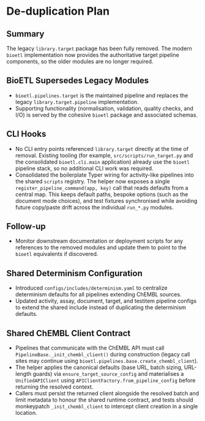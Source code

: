 # De-duplication Plan

## Summary
The legacy `library.target` package has been fully removed. The modern `bioetl` implementation now provides the authoritative target pipeline components, so the older modules are no longer required.

## BioETL Supersedes Legacy Modules
- `bioetl.pipelines.target` is the maintained pipeline and replaces the legacy `library.target.pipeline` implementation.
- Supporting functionality (normalisation, validation, quality checks, and I/O) is served by the cohesive `bioetl` package and associated schemas.

## CLI Hooks
- No CLI entry points referenced `library.target` directly at the time of removal. Existing tooling (for example, `src/scripts/run_target.py` and the consolidated `bioetl.cli.main` application) already use the `bioetl` pipeline stack, so no additional CLI work was required.
- Consolidated the boilerplate Typer wiring for activity-like pipelines into the shared `scripts` registry.  The helper now exposes a
  single `register_pipeline_command(app, key)` call that reads defaults from a central map.  This keeps default paths, bespoke
  options (such as the document mode choices), and test fixtures synchronised while avoiding future copy/paste drift across the
  individual `run_*.py` modules.

## Follow-up
- Monitor downstream documentation or deployment scripts for any references to the removed modules and update them to point to the `bioetl` equivalents if discovered.

## Shared Determinism Configuration
- Introduced `configs/includes/determinism.yaml` to centralize determinism defaults for all pipelines extending ChEMBL sources.
- Updated activity, assay, document, target, and testitem pipeline configs to extend the shared include instead of duplicating the determinism defaults.
## Shared ChEMBL Client Contract
- Pipelines that communicate with the ChEMBL API must call `PipelineBase._init_chembl_client()` during construction (legacy call sites may continue using `bioetl.pipelines.base.create_chembl_client`).
- The helper applies the canonical defaults (base URL, batch sizing, URL-length guards) via `ensure_target_source_config` and materialises a `UnifiedAPIClient` using `APIClientFactory.from_pipeline_config` before returning the resolved context.
- Callers must persist the returned client alongside the resolved batch and limit metadata to honour the shared runtime contract, and tests should monkeypatch `_init_chembl_client` to intercept client creation in a single location.
